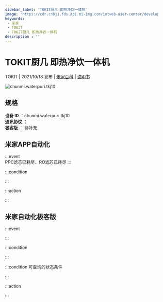 ```yaml
---
sidebar_label: 'TOKIT厨几 即热净饮一体机'
image: 'https://cdn.cnbj1.fds.api.mi-img.com/iotweb-user-center/developer_1679048031165Vr0y7qFr.png?GalaxyAccessKeyId=AKVGLQWBOVIRQ3XLEW&Expires=9223372036854775807&Signature=PP4gxZK0AjmNKEbSm8QRv/fVJFg='
keywords: 
 - 米家
 - TOKIT
 - TOKIT厨几 即热净饮一体机
description : ''
---
```

# TOKIT厨几 即热净饮一体机

TOKIT | 2021/10/18 发布 | [米家百科](https://home.mi.com/webapp/content/baike/product/index.html?model=chunmi.waterpuri.tkj10) | [说明书](https://home.mi.com/views/introduction.html?model=chunmi.waterpuri.tkj10&region=cn)

![chunmi.waterpuri.tkj10](https://cdn.cnbj1.fds.api.mi-img.com/iotweb-user-center/developer_1679048031165Vr0y7qFr.png?GalaxyAccessKeyId=AKVGLQWBOVIRQ3XLEW&Expires=9223372036854775807&Signature=PP4gxZK0AjmNKEbSm8QRv/fVJFg=)

## 规格  
> 
**设备 ID** ：chunmi.waterpuri.tkj10  
**通讯协议** ：  
**极客版**  ： 待补充 


## 米家APP自动化  

:::event  
PPC滤芯已耗尽、RO滤芯已耗尽
:::

:::condition  

:::

:::action   

:::

## 米家自动化极客版  

:::event  

:::

:::condition  

:::

:::condition 可查询的状态条件  

:::

:::action  

:::

        
